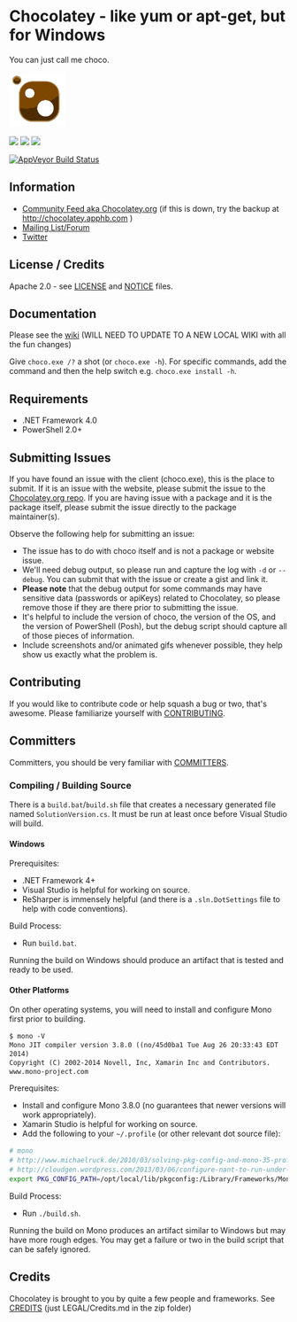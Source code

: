 # Chocolatey - like yum or apt-get, but for Windows
You can just call me choco.

![Chocolatey Logo](https://github.com/chocolatey/chocolatey/raw/master/docs/logo/chocolateyicon.gif "Chocolatey")

[![](http://img.shields.io/chocolatey/dt/chocolatey.svg)](https://chocolatey.org/packages/chocolatey) [![](http://img.shields.io/chocolatey/v/chocolatey.svg)](https://chocolatey.org/packages/chocolatey) [![](http://img.shields.io/gittip/Chocolatey.svg)](https://www.gittip.com/Chocolatey/)

[![AppVeyor Build Status](https://ci.appveyor.com/api/projects/status/jfxywa3xuwowt20w/branch/master?svg=true)](https://ci.appveyor.com/project/ferventcoder/choco/branch/master)

## Information

 * [Community Feed aka Chocolatey.org](https://chocolatey.org) (if this is down, try the backup at http://chocolatey.apphb.com )
 * [Mailing List/Forum](http://groups.google.com/group/chocolatey)
 * [Twitter](https://twitter.com/chocolateynuget)

## License / Credits
Apache 2.0 - see [LICENSE](https://github.com/chocolatey/choco/blob/master/LICENSE) and [NOTICE](https://github.com/chocolatey/choco/blob/master/NOTICE) files.

## Documentation
Please see the [wiki](https://github.com/chocolatey/chocolatey/wiki) (WILL NEED TO UPDATE TO A NEW LOCAL WIKI with all the fun changes)

Give `choco.exe /?` a shot (or `choco.exe -h`). For specific commands, add the command and then the help switch e.g. `choco.exe install -h`.

## Requirements
* .NET Framework 4.0
* PowerShell 2.0+

## Submitting Issues

If you have found an issue with the client (choco.exe), this is the place to submit. If it is an issue with the website, please submit the issue to the [Chocolatey.org repo](https://github.com/chocolatey/chocolatey.org). If you are having issue with a package and it is the package itself, please submit the issue directly to the package maintainer(s).

Observe the following help for submitting an issue:

 * The issue has to do with choco itself and is not a package or website issue.
 * We'll need debug output, so please run and capture the log with `-d` or `--debug`. You can submit that with the issue or create a gist and link it.
 * **Please note** that the debug output for some commands may have sensitive data (passwords or apiKeys) related to Chocolatey, so please remove those if they are there prior to submitting the issue.
 * It's helpful to include the version of choco, the version of the OS, and the version of PowerShell (Posh), but the debug script should capture all of those pieces of information.
 * Include screenshots and/or animated gifs whenever possible, they help show us exactly what the problem is.

## Contributing

If you would like to contribute code or help squash a bug or two, that's awesome. Please familiarize yourself with [CONTRIBUTING](https://github.com/chocolatey/choco/blob/master/CONTRIBUTING.md).

## Committers

Committers, you should be very familiar with [COMMITTERS](https://github.com/chocolatey/choco/blob/master/COMMITTERS.md).

### Compiling / Building Source

There is a `build.bat`/`build.sh` file that creates a necessary generated file named `SolutionVersion.cs`. It must be run at least once before Visual Studio will build.

#### Windows

Prerequisites:

 * .NET Framework 4+
 * Visual Studio is helpful for working on source.
 * ReSharper is immensely helpful (and there is a `.sln.DotSettings` file to help with code conventions).

Build Process:

 * Run `build.bat`.

Running the build on Windows should produce an artifact that is tested and ready to be used.

#### Other Platforms

On other operating systems, you will need to install and configure Mono first prior to building.

```
$ mono -V
Mono JIT compiler version 3.8.0 ((no/45d0ba1 Tue Aug 26 20:33:43 EDT 2014)
Copyright (C) 2002-2014 Novell, Inc, Xamarin Inc and Contributors. www.mono-project.com
```

Prerequisites:

 * Install and configure Mono 3.8.0 (no guarantees that newer versions will work appropriately).
 * Xamarin Studio is helpful for working on source.
 * Add the following to your `~/.profile` (or other relevant dot source file):

```sh
# mono
# http://www.michaelruck.de/2010/03/solving-pkg-config-and-mono-35-profile.html
# http://cloudgen.wordpress.com/2013/03/06/configure-nant-to-run-under-mono-3-06-beta-for-mac-osx/
export PKG_CONFIG_PATH=/opt/local/lib/pkgconfig:/Library/Frameworks/Mono.framework/Versions/Current/lib/pkgconfig
```

Build Process:

 * Run `./build.sh`.

Running the build on Mono produces an artifact similar to Windows but may have more rough edges. You may get a failure or two in the build script that can be safely ignored.

## Credits

Chocolatey is brought to you by quite a few people and frameworks. See [CREDITS](https://github.com/chocolatey/choco/blob/master/docs/legal/CREDITS.md) (just LEGAL/Credits.md in the zip folder)
